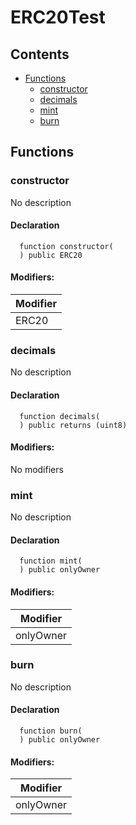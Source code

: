 # ERC20Test





## Contents
<!-- START doctoc generated TOC please keep comment here to allow auto update -->
<!-- DON'T EDIT THIS SECTION, INSTEAD RE-RUN doctoc TO UPDATE -->

- [Functions](#functions)
  - [constructor](#constructor)
  - [decimals](#decimals)
  - [mint](#mint)
  - [burn](#burn)

<!-- END doctoc generated TOC please keep comment here to allow auto update -->




## Functions

### constructor
No description


#### Declaration
```solidity
  function constructor(
  ) public ERC20
```

#### Modifiers:
| Modifier |
| --- |
| ERC20 |



### decimals
No description


#### Declaration
```solidity
  function decimals(
  ) public returns (uint8)
```

#### Modifiers:
No modifiers



### mint
No description


#### Declaration
```solidity
  function mint(
  ) public onlyOwner
```

#### Modifiers:
| Modifier |
| --- |
| onlyOwner |



### burn
No description


#### Declaration
```solidity
  function burn(
  ) public onlyOwner
```

#### Modifiers:
| Modifier |
| --- |
| onlyOwner |





